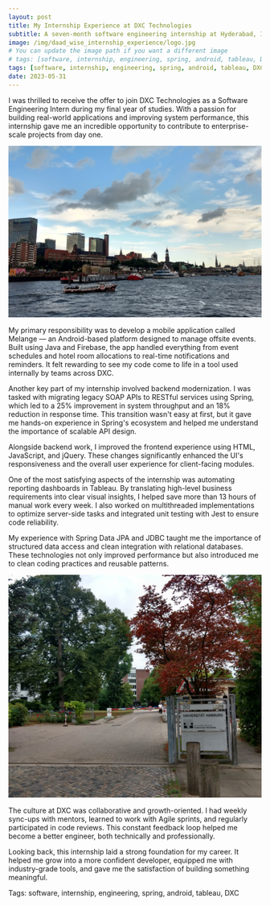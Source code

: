```yaml
---
layout: post
title: My Internship Experience at DXC Technologies
subtitle: A seven-month software engineering internship at Hyderabad, India
image: /img/daad_wise_internship_experience/logo.jpg
# You can update the image path if you want a different image
# tags: [software, internship, engineering, spring, android, tableau, DXC]
tags: [software, internship, engineering, spring, android, tableau, DXC]
date: 2023-05-31
---
```


I was thrilled to receive the offer to join DXC Technologies as a Software Engineering Intern during my final year of studies. With a passion for building real-world applications and improving system performance, this internship gave me an incredible opportunity to contribute to enterprise-scale projects from day one.

![DXC Internship 1](/img/daad_wise_internship_experience/content_1.jpg)

My primary responsibility was to develop a mobile application called Melange — an Android-based platform designed to manage offsite events. Built using Java and Firebase, the app handled everything from event schedules and hotel room allocations to real-time notifications and reminders. It felt rewarding to see my code come to life in a tool used internally by teams across DXC.

Another key part of my internship involved backend modernization. I was tasked with migrating legacy SOAP APIs to RESTful services using Spring, which led to a 25% improvement in system throughput and an 18% reduction in response time. This transition wasn't easy at first, but it gave me hands-on experience in Spring's ecosystem and helped me understand the importance of scalable API design.

Alongside backend work, I improved the frontend experience using HTML, JavaScript, and jQuery. These changes significantly enhanced the UI's responsiveness and the overall user experience for client-facing modules.

One of the most satisfying aspects of the internship was automating reporting dashboards in Tableau. By translating high-level business requirements into clear visual insights, I helped save more than 13 hours of manual work every week. I also worked on multithreaded implementations to optimize server-side tasks and integrated unit testing with Jest to ensure code reliability.

My experience with Spring Data JPA and JDBC taught me the importance of structured data access and clean integration with relational databases. These technologies not only improved performance but also introduced me to clean coding practices and reusable patterns.

![DXC Internship 2](/img/daad_wise_internship_experience/content_2.jpg)

The culture at DXC was collaborative and growth-oriented. I had weekly sync-ups with mentors, learned to work with Agile sprints, and regularly participated in code reviews. This constant feedback loop helped me become a better engineer, both technically and professionally.

Looking back, this internship laid a strong foundation for my career. It helped me grow into a more confident developer, equipped me with industry-grade tools, and gave me the satisfaction of building something meaningful.

Tags: software, internship, engineering, spring, android, tableau, DXC 